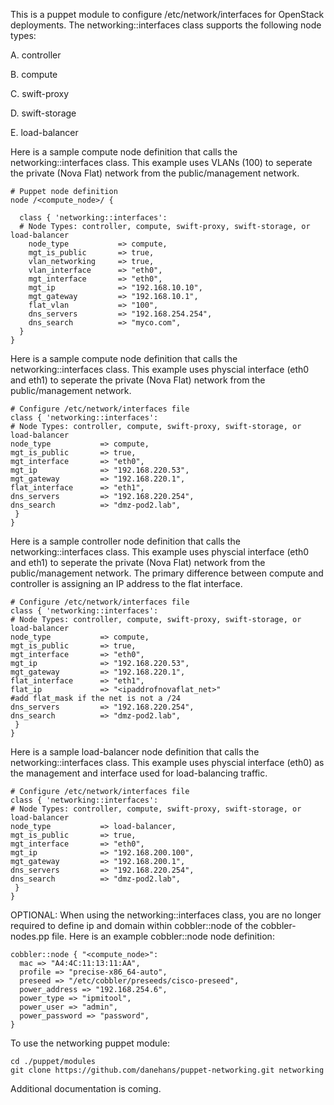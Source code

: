 This is a puppet module to configure /etc/network/interfaces for OpenStack deployments.  The networking::interfaces class supports the following node types:

   A. controller
 
   B. compute
 
   C. swift-proxy
 
   D. swift-storage

   E. load-balancer

Here is a sample compute node definition that calls the networking::interfaces class.  This example uses VLANs (100) to seperate the private (Nova Flat) network from the public/management network.

    # Puppet node definition
    node /<compute_node>/ {

      class { 'networking::interfaces':
      # Node Types: controller, compute, swift-proxy, swift-storage, or load-balancer
        node_type           => compute,
        mgt_is_public       => true,
        vlan_networking     => true,
        vlan_interface      => "eth0",
        mgt_interface       => "eth0",
        mgt_ip              => "192.168.10.10",
        mgt_gateway         => "192.168.10.1",
        flat_vlan           => "100",
        dns_servers         => "192.168.254.254",
        dns_search          => "myco.com",
      }
    }
    
Here is a sample compute node definition that calls the networking::interfaces class.  This example uses physcial interface (eth0 and eth1) to seperate the private (Nova Flat) network from the public/management network.

    # Configure /etc/network/interfaces file
    class { 'networking::interfaces':
    # Node Types: controller, compute, swift-proxy, swift-storage, or load-balancer
    node_type           => compute,
    mgt_is_public       => true,
    mgt_interface       => "eth0",
    mgt_ip              => "192.168.220.53",
    mgt_gateway         => "192.168.220.1",
    flat_interface      => "eth1",
    dns_servers         => "192.168.220.254",
    dns_search          => "dmz-pod2.lab",
     }
    }

Here is a sample controller node definition that calls the networking::interfaces class.  This example uses physcial interface (eth0 and eth1) to seperate the private (Nova Flat) network from the public/management network.  The primary difference between compute and controller is assigning an IP address to the flat interface.

    # Configure /etc/network/interfaces file
    class { 'networking::interfaces':
    # Node Types: controller, compute, swift-proxy, swift-storage, or load-balancer
    node_type           => compute,
    mgt_is_public       => true,
    mgt_interface       => "eth0",
    mgt_ip              => "192.168.220.53",
    mgt_gateway         => "192.168.220.1",
    flat_interface      => "eth1",
    flat_ip             => "<ipaddrofnovaflat_net>"
    #add flat_mask if the net is not a /24
    dns_servers         => "192.168.220.254",
    dns_search          => "dmz-pod2.lab",
     }
    }

Here is a sample load-balancer node definition that calls the networking::interfaces class.  This example uses physcial interface (eth0) as the management and interface used for load-balancing traffic.

    # Configure /etc/network/interfaces file
    class { 'networking::interfaces':
    # Node Types: controller, compute, swift-proxy, swift-storage, or load-balancer
    node_type           => load-balancer,
    mgt_is_public       => true,
    mgt_interface       => "eth0",
    mgt_ip              => "192.168.200.100",
    mgt_gateway         => "192.168.200.1",
    dns_servers         => "192.168.220.254",
    dns_search          => "dmz-pod2.lab",
     }
    }

OPTIONAL: When using the networking::interfaces class, you are no longer required to define ip and domain within cobbler::node of the cobbler-nodes.pp file.  Here is an example cobbler::node node definition:

    cobbler::node { "<compute_node>":
      mac => "A4:4C:11:13:11:AA",
      profile => "precise-x86_64-auto",
      preseed => "/etc/cobbler/preseeds/cisco-preseed",
      power_address => "192.168.254.6",
      power_type => "ipmitool",
      power_user => "admin",
      power_password => "password",
    }

To use the networking puppet module:

    cd ./puppet/modules
    git clone https://github.com/danehans/puppet-networking.git networking

Additional documentation is coming.
